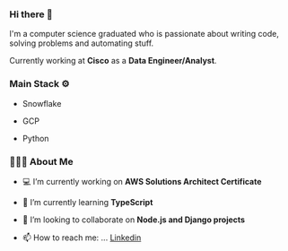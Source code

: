 ### Hi there 👋
<div align="left"> 
I'm a computer science graduated who is passionate about writing code, solving problems and automating stuff.

Currently working at **Cisco** as a **Data Engineer/Analyst**.
  
  <h3> Main Stack ⚙️ </h3>
  
  - Snowflake
  
  - GCP
  
  - Python

<h3> 👨🏻‍💻 About Me </h3>

- 💻  I’m currently working on **AWS Solutions Architect Certificate**

- 📖  I’m currently learning **TypeScript**

- 🤝  I’m looking to collaborate on **Node.js and Django projects**

- 📫  How to reach me: ... [Linkedin](https://www.linkedin.com/in/richard-guaman/)
</div>
